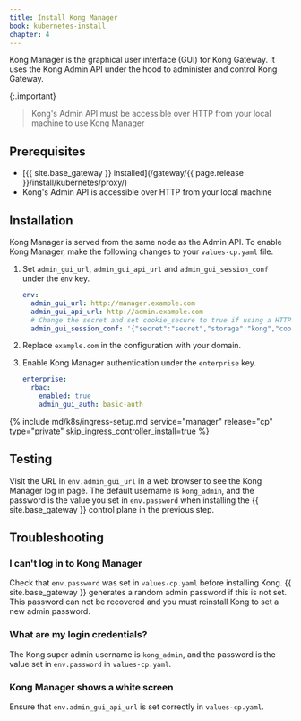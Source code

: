```yaml
---
title: Install Kong Manager
book: kubernetes-install
chapter: 4
---
```


Kong Manager is the graphical user interface (GUI) for Kong Gateway. It uses the Kong Admin API under the hood to administer and control Kong Gateway.

{:.important}
> Kong's Admin API must be accessible over HTTP from your local machine to use Kong Manager


## Prerequisites

* [{{ site.base_gateway }} installed](/gateway/{{ page.release }}/install/kubernetes/proxy/)
* Kong's Admin API is accessible over HTTP from your local machine

## Installation

Kong Manager is served from the same node as the Admin API. To enable Kong Manager, make the following changes to your `values-cp.yaml` file.

1. Set `admin_gui_url`, `admin_gui_api_url` and `admin_gui_session_conf` under the `env` key.

    ```yaml
    env:
      admin_gui_url: http://manager.example.com
      admin_gui_api_url: http://admin.example.com
      # Change the secret and set cookie_secure to true if using a HTTPS endpoint
      admin_gui_session_conf: '{"secret":"secret","storage":"kong","cookie_secure":false}'
    ```

1. Replace `example.com` in the configuration with your domain.

1. Enable Kong Manager authentication under the `enterprise` key.

    ```yaml
    enterprise:
      rbac:
        enabled: true
        admin_gui_auth: basic-auth
    ```

{% include md/k8s/ingress-setup.md service="manager" release="cp" type="private" skip_ingress_controller_install=true %}

## Testing

Visit the URL in `env.admin_gui_url` in a web browser to see the Kong Manager log in page. The default username is `kong_admin`, and the password is the value you set in `env.password` when installing the {{ site.base_gateway }} control plane in the previous step.

## Troubleshooting

### I can't log in to Kong Manager

Check that `env.password` was set in `values-cp.yaml` before installing Kong. {{ site.base_gateway }} generates a random admin password if this is not set. This password can not be recovered and you must reinstall Kong to set a new admin password.

### What are my login credentials?

The Kong super admin username is `kong_admin`, and the password is the value set in `env.password` in `values-cp.yaml`.

### Kong Manager shows a white screen

Ensure that `env.admin_gui_api_url` is set correctly in `values-cp.yaml`.